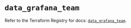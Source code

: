 # `data_grafana_team`

Refer to the Terraform Registry for docs: [`data_grafana_team`](https://registry.terraform.io/providers/grafana/grafana/3.15.3/docs/data-sources/team).
